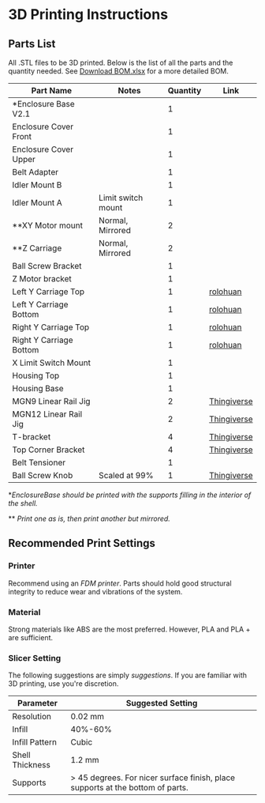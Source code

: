 # 3D Printing Instructions

## Parts List
All .STL files to be 3D printed. Below is the list of all the parts and the quantity needed.
See [Download BOM.xlsx](./OpticalModule/BOM/BOM.xlsx) for a more detailed BOM.

| Part Name                | Notes                     | Quantity | Link |
|--------------------------|---------------------------|----------|------|
| *Enclosure Base V2.1     |                           | 1        |      |
| Enclosure Cover Front    |                           | 1        |      |
| Enclosure Cover Upper    |                           | 1        |      |
| Belt Adapter             |                           | 1        |      |
| Idler Mount B            |                           | 1        |      |
| Idler Mount A            | Limit switch mount        | 1        |      |
| **XY Motor mount         | Normal, Mirrored          | 2        |      |
| **Z Carriage             | Normal, Mirrored          | 2        |      |
| Ball Screw Bracket       |                           | 1        |      |
| Z Motor bracket          |                           | 1        |      |
| Left Y Carriage Top      |                           | 1        | [rolohuan](https://github.com/rolohaun/SimpleCore/tree/main/CAD) | 
| Left Y Carriage Bottom   |                           | 1        | [rolohuan](https://github.com/rolohaun/SimpleCore/tree/main/CAD) |
| Right Y Carriage Top     |                           | 1        | [rolohuan](https://github.com/rolohaun/SimpleCore/tree/main/CAD) |
| Right Y Carriage Bottom  |                           | 1        | [rolohuan](https://github.com/rolohaun/SimpleCore/tree/main/CAD) |
| X Limit Switch Mount     |                           | 1        |       |
| Housing Top              |                           | 1        |       |
| Housing Base             |                           | 1        |       |
| MGN9 Linear Rail Jig     |                           | 2        | [Thingiverse](https://www.thingiverse.com/thing:5903898/files) |
| MGN12 Linear Rail Jig    |                           | 2        | [Thingiverse](https://www.thingiverse.com/thing:5903898/files) |
| T-bracket                |                           | 4        | [Thingiverse](https://www.thingiverse.com/thing:2503622/files) |
| Top Corner Bracket       |                           | 4        | [Thingiverse](https://www.thingiverse.com/thing:2655498) |
| Belt Tensioner           |                           | 1        |      |
| Ball Screw Knob          | Scaled at 99%             | 1        | [Thingiverse](https://www.thingiverse.com/thing:3014508/files) |

**EnclosureBase should be printed with the supports filling in the interior of the shell.*

** *Print one as is, then print another but mirrored.*

## Recommended Print Settings
### Printer

Recommend using an *FDM printer*. Parts should hold good structural integrity to reduce wear and vibrations of the system.

### Material
Strong materials like ABS are the most preferred. However, PLA and PLA + are sufficient.

### Slicer Setting
The following suggestions are simply *suggestions*. If you are familiar with 3D printing, use you're discretion.

| Parameter        | Suggested Setting |
| -----------------| ----------------- |
| Resolution       | 0.02 mm           |
| Infill           | 40%-60%           |
| Infill Pattern   | Cubic             |
| Shell Thickness  | 1.2 mm            |
| Supports         | > 45 degrees. For nicer surface finish, place supports at the bottom of parts. |
